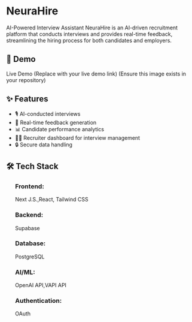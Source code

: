 <h1>NeuraHire</h1> <p>AI-Powered Interview Assistant
NeuraHire is an AI-driven recruitment platform that conducts interviews and provides real-time feedback, streamlining the hiring process for both candidates and employers.
</p>
<h2>  🚀 Demo </h2> 
Live Demo (Replace with your live demo link)
(Ensure this image exists in your repository)<br>
<h2>✨ Features</h2> 
<ul>
<li>🎙️ AI-conducted interviews</li>

<li> 📄 Real-time feedback generation</li>
<li>📊 Candidate performance analytics</li>
<li>🧑‍💼 Recruiter dashboard for interview management</li>

<li>🔒 Secure data handling</li>
</ul>
<h2>🛠️ Tech Stack</h2>
<ul>
<h3>Frontend:</h3> Next J.S.,React, Tailwind CSS

<h3>Backend:</h3> Supabase

<h3>Database:</h3> PostgreSQL

<h3>AI/ML:</h3> OpenAI API,VAPI API 

<h3>Authentication:</h3>  OAuth
</ul>

